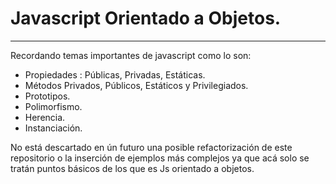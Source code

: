 # Javascript Orientado a Objetos.
---
Recordando temas importantes de javascript como lo son:
- Propiedades : Públicas, Privadas, Estáticas.
- Métodos Privados, Públicos, Estáticos y Privilegiados.
- Prototipos.
- Polimorfismo.
- Herencia.
- Instanciación.

No está descartado en ún futuro una posible refactorización de este repositorio o la inserción de ejemplos más complejos
ya que acá solo se tratán puntos básicos de los que es Js orientado a objetos. 
